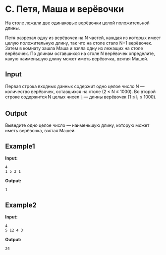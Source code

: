 # C. Петя, Маша и верёвочки

На столе лежали две одинаковые верёвочки целой положительной длины.

Петя разрезал одну из верёвочек на N частей, каждая из которых имеет целую положительную длину, так что на столе стало N+1 верёвочек. Затем в комнату зашла Маша и взяла одну из лежащих на столе верёвочек. По длинам оставшихся на столе N верёвочек определите, какую наименьшую длину может иметь верёвочка, взятая Машей.

## Input

Первая строка входных данных содержит одно целое число N — количество верёвочек, оставшихся на столе (2 &le; N &le; 1000). Во второй строке содержится N целых чисел l<sub>i</sub> — длины верёвочек (1 &le; l<sub>i</sub> &le; 1000).

## Output 

Выведите одно целое число — наименьшую длину, которую может иметь верёвочка, взятая Машей.


## Example1
**Input:**
```
4
1 5 2 1
```
**Output:**
```
1
```

## Example2
**Input:**
```
4
5 12 4 3
```
**Output:**
```
24
```  
